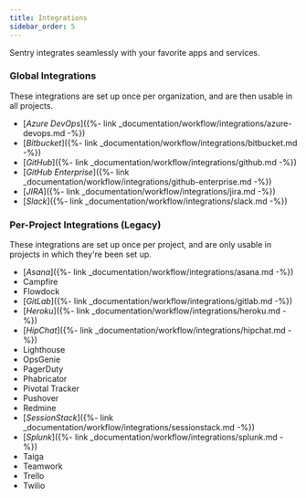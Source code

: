 ```yaml
---
title: Integrations
sidebar_order: 5
---
```


Sentry integrates seamlessly with your favorite apps and services.

### Global Integrations

These integrations are set up once per organization, and are then usable in all projects.

-   [_Azure DevOps_]({%- link _documentation/workflow/integrations/azure-devops.md -%})
-   [_Bitbucket_]({%- link _documentation/workflow/integrations/bitbucket.md -%})
-   [_GitHub_]({%- link _documentation/workflow/integrations/github.md -%})
-   [_GitHub Enterprise_]({%- link _documentation/workflow/integrations/github-enterprise.md -%})
-   [_JIRA_]({%- link _documentation/workflow/integrations/jira.md -%})
-   [_Slack_]({%- link _documentation/workflow/integrations/slack.md -%})


### Per-Project Integrations (Legacy)

These integrations are set up once per project, and are only usable in projects in which they're been set up. 

-   [_Asana_]({%- link _documentation/workflow/integrations/asana.md -%})
-   Campfire
-   Flowdock
-   [_GitLab_]({%- link _documentation/workflow/integrations/gitlab.md -%})
-   [_Heroku_]({%- link _documentation/workflow/integrations/heroku.md -%})
-   [_HipChat_]({%- link _documentation/workflow/integrations/hipchat.md -%})
-   Lighthouse
-   OpsGenie
-   PagerDuty
-   Phabricator
-   Pivotal Tracker
-   Pushover
-   Redmine
-   [_SessionStack_]({%- link _documentation/workflow/integrations/sessionstack.md -%})
-   [_Splunk_]({%- link _documentation/workflow/integrations/splunk.md -%})
-   Taiga
-   Teamwork
-   Trello
-   Twilio
